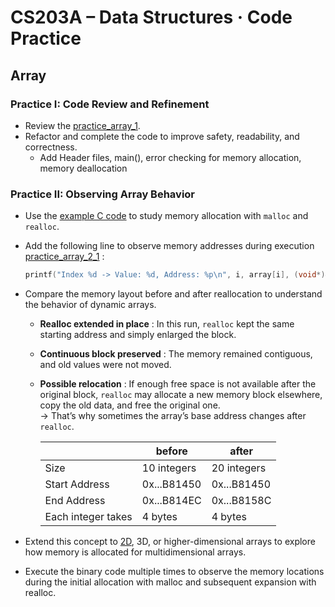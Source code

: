 # CS203A – Data Structures · Code Practice

## Array

### Practice I: Code Review and Refinement
- Review the [practice_array_1](array_1.c).
- Refactor and complete the code to improve safety, readability, and correctness.
  - Add Header files, main(), error checking for memory allocation, memory deallocation

### Practice II: Observing Array Behavior
- Use the [example C code](example_code.c) to study memory allocation with `malloc` and `realloc`.
- Add the following line to observe memory addresses during execution [practice_array_2_1](array_2_1.c)  :
  ```c
  printf("Index %d -> Value: %d, Address: %p\n", i, array[i], (void*)&array[i]);
  
- Compare the memory layout before and after reallocation to understand the behavior of dynamic arrays.
  - **Realloc extended in place** : In this run, `realloc` kept the same starting address and simply enlarged the block.
  - **Continuous block preserved** : The memory remained contiguous, and old values were not moved.
  - **Possible relocation** : If enough free space is not available after the original block, `realloc` may allocate a new memory block elsewhere, copy the old data, and free the original one.  
 → That’s why sometimes the array’s base address changes after `realloc`.

    |                     | before      | after       |
    |---------------------|-------------|-------------|
    | Size                | 10 integers | 20 integers |
    | Start Address       | 0x...B81450 | 0x...B81450 |
    | End Address         | 0x...B814EC | 0x...B8158C |
    | Each integer takes  | 4 bytes     | 4 bytes     |
  
- Extend this concept to [2D](array_2_2.c), 3D, or higher-dimensional arrays to explore how memory is allocated for multidimensional arrays.
- Execute the binary code multiple times to observe the memory locations during the initial allocation with malloc and subsequent expansion with realloc.
 
